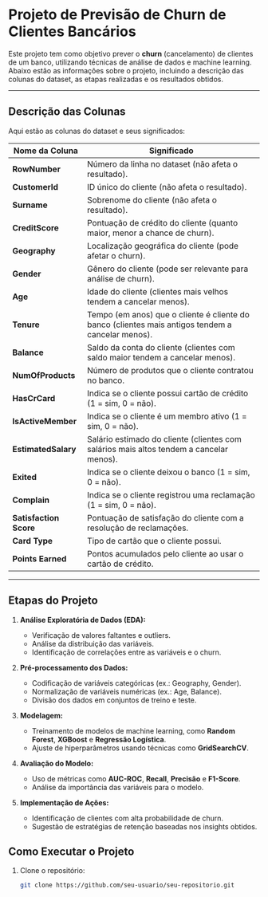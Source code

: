 # Projeto de Previsão de Churn de Clientes Bancários

Este projeto tem como objetivo prever o **churn** (cancelamento) de clientes de um banco, utilizando técnicas de análise de dados e machine learning. Abaixo estão as informações sobre o projeto, incluindo a descrição das colunas do dataset, as etapas realizadas e os resultados obtidos.

---

## **Descrição das Colunas**

Aqui estão as colunas do dataset e seus significados:

| **Nome da Coluna**       | **Significado**                                                                 |
|--------------------------|--------------------------------------------------------------------------------|
| **RowNumber**            | Número da linha no dataset (não afeta o resultado).                            |
| **CustomerId**           | ID único do cliente (não afeta o resultado).                                   |
| **Surname**              | Sobrenome do cliente (não afeta o resultado).                                  |
| **CreditScore**          | Pontuação de crédito do cliente (quanto maior, menor a chance de churn).       |
| **Geography**            | Localização geográfica do cliente (pode afetar o churn).                       |
| **Gender**               | Gênero do cliente (pode ser relevante para análise de churn).                  |
| **Age**                  | Idade do cliente (clientes mais velhos tendem a cancelar menos).               |
| **Tenure**               | Tempo (em anos) que o cliente é cliente do banco (clientes mais antigos tendem a cancelar menos). |
| **Balance**              | Saldo da conta do cliente (clientes com saldo maior tendem a cancelar menos).  |
| **NumOfProducts**        | Número de produtos que o cliente contratou no banco.                           |
| **HasCrCard**            | Indica se o cliente possui cartão de crédito (1 = sim, 0 = não).               |
| **IsActiveMember**       | Indica se o cliente é um membro ativo (1 = sim, 0 = não).                      |
| **EstimatedSalary**      | Salário estimado do cliente (clientes com salários mais altos tendem a cancelar menos). |
| **Exited**               | Indica se o cliente deixou o banco (1 = sim, 0 = não).                         |
| **Complain**             | Indica se o cliente registrou uma reclamação (1 = sim, 0 = não).               |
| **Satisfaction Score**   | Pontuação de satisfação do cliente com a resolução de reclamações.             |
| **Card Type**            | Tipo de cartão que o cliente possui.                                           |
| **Points Earned**        | Pontos acumulados pelo cliente ao usar o cartão de crédito.                    |

---

## **Etapas do Projeto**

1. **Análise Exploratória de Dados (EDA):**
   - Verificação de valores faltantes e outliers.
   - Análise da distribuição das variáveis.
   - Identificação de correlações entre as variáveis e o churn.

2. **Pré-processamento dos Dados:**
   - Codificação de variáveis categóricas (ex.: Geography, Gender).
   - Normalização de variáveis numéricas (ex.: Age, Balance).
   - Divisão dos dados em conjuntos de treino e teste.

3. **Modelagem:**
   - Treinamento de modelos de machine learning, como **Random Forest**, **XGBoost** e **Regressão Logística**.
   - Ajuste de hiperparâmetros usando técnicas como **GridSearchCV**.

4. **Avaliação do Modelo:**
   - Uso de métricas como **AUC-ROC**, **Recall**, **Precisão** e **F1-Score**.
   - Análise da importância das variáveis para o modelo.

5. **Implementação de Ações:**
   - Identificação de clientes com alta probabilidade de churn.
   - Sugestão de estratégias de retenção baseadas nos insights obtidos.


## **Como Executar o Projeto**

1. Clone o repositório:
   ```bash
   git clone https://github.com/seu-usuario/seu-repositorio.git
